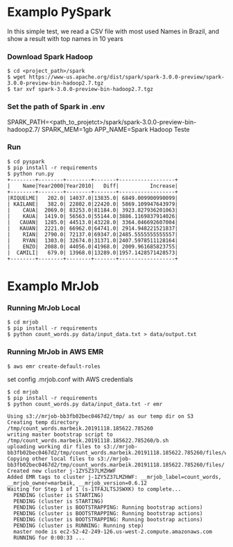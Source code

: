 # Examplo PySpark
In this simple test, we read a CSV file with most used Names in Brazil,
and show a result with top names in 10 years

### Download Spark Hadoop

```
$ cd <project_path>/spark
$ wget https://www-us.apache.org/dist/spark/spark-3.0.0-preview/spark-3.0.0-preview-bin-hadoop2.7.tgz 
$ tar xvf spark-3.0.0-preview-bin-hadoop2.7.tgz
```

### Set the path of Spark in .env
SPARK_PATH=<path_to_projetct>/spark/spark-3.0.0-preview-bin-hadoop2.7/
SPARK_MEM=1gb
APP_NAME=Spark Hadoop Teste

### Run 
```
$ cd pyspark
$ pip install -r requirements
$ python run.py
+--------+--------+--------+-------+------------------+                         
|    Name|Year2000|Year2010|   Diff|          Increase|
+--------+--------+--------+-------+------------------+
|RIQUELME|   202.0| 14037.0|13835.0| 6849.009900990099|
| KAILANE|   382.0| 22802.0|22420.0| 5869.109947643979|
|    CAUA|  2069.0| 83253.0|81184.0| 3923.827936201063|
|    KAUA|  1419.0| 56563.0|55144.0|3886.1169837914026|
|   CAUAN|  1285.0| 44513.0|43228.0| 3364.046692607004|
|   KAUAN|  2221.0| 66962.0|64741.0| 2914.948221521837|
|    RIAN|  2790.0| 72137.0|69347.0|2485.5555555555557|
|    RYAN|  1303.0| 32674.0|31371.0|2407.5978511128164|
|    ENZO|  2088.0| 44056.0|41968.0| 2009.961685823755|
|  CAMILI|   679.0| 13968.0|13289.0|1957.1428571428573|
+--------+--------+--------+-------+------------------+
```

# Examplo MrJob

### Running MrJob Local
```
$ cd mrjob
$ pip install -r requirements
$ python count_words.py data/input_data.txt > data/output.txt
```

### Running MrJob in AWS EMR
```
$ aws emr create-default-roles 
```
set config .mrjob.conf with AWS credentials

```
$ cd mrjob
$ pip install -r requirements
$ python count_words.py data/input_data.txt -r emr

Using s3://mrjob-bb3fb02bec0467d2/tmp/ as our temp dir on S3
Creating temp directory /tmp/count_words.marbeik.20191118.185622.785260
writing master bootstrap script to /tmp/count_words.marbeik.20191118.185622.785260/b.sh
uploading working dir files to s3://mrjob-bb3fb02bec0467d2/tmp/count_words.marbeik.20191118.185622.785260/files/wd...
Copying other local files to s3://mrjob-bb3fb02bec0467d2/tmp/count_words.marbeik.20191118.185622.785260/files/
Created new cluster j-1ZY5Z37LMZHWF
Added EMR tags to cluster j-1ZY5Z37LMZHWF: __mrjob_label=count_words, __mrjob_owner=marbeik, __mrjob_version=0.6.12
Waiting for Step 1 of 1 (s-1TFAJLTSJSWXK) to complete...
  PENDING (cluster is STARTING)
  PENDING (cluster is STARTING)
  PENDING (cluster is BOOTSTRAPPING: Running bootstrap actions)
  PENDING (cluster is BOOTSTRAPPING: Running bootstrap actions)
  PENDING (cluster is BOOTSTRAPPING: Running bootstrap actions)
  PENDING (cluster is RUNNING: Running step)
  master node is ec2-52-42-249-126.us-west-2.compute.amazonaws.com
  RUNNING for 0:00:33 ...

```